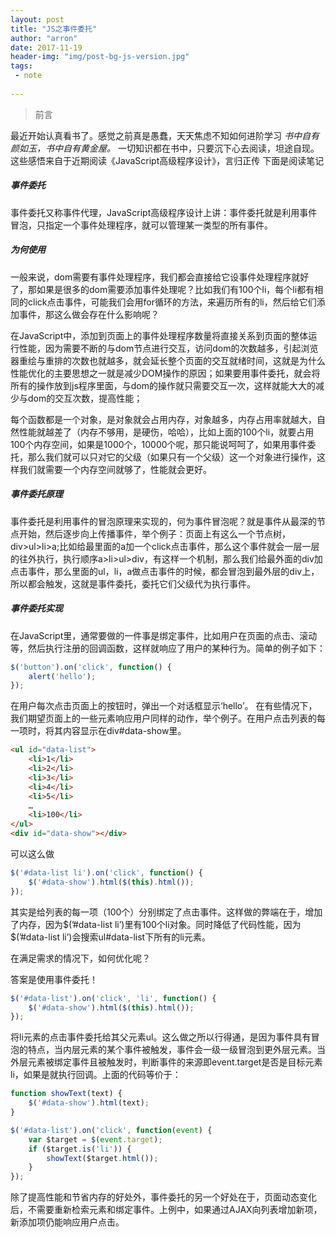```yaml
---
layout: post
title: "JS之事件委托"
author: "arron"
date: 2017-11-19
header-img: "img/post-bg-js-version.jpg"
tags:
 - note
 
---
```


> 前言

最近开始认真看书了。感觉之前真是愚蠢，天天焦虑不知如何进阶学习
*书中自有颜如玉，书中自有黄金屋。*
一切知识都在书中，只要沉下心去阅读，坦途自现。
这些感悟来自于近期阅读《JavaScript高级程序设计》，言归正传
下面是阅读笔记
##### 事件委托
事件委托又称事件代理，JavaScript高级程序设计上讲：事件委托就是利用事件冒泡，只指定一个事件处理程序，就可以管理某一类型的所有事件。
##### 为何使用
一般来说，dom需要有事件处理程序，我们都会直接给它设事件处理程序就好了，那如果是很多的dom需要添加事件处理呢？比如我们有100个li，每个li都有相同的click点击事件，可能我们会用for循环的方法，来遍历所有的li，然后给它们添加事件，那这么做会存在什么影响呢？

在JavaScript中，添加到页面上的事件处理程序数量将直接关系到页面的整体运行性能，因为需要不断的与dom节点进行交互，访问dom的次数越多，引起浏览器重绘与重排的次数也就越多，就会延长整个页面的交互就绪时间，这就是为什么性能优化的主要思想之一就是减少DOM操作的原因；如果要用事件委托，就会将所有的操作放到js程序里面，与dom的操作就只需要交互一次，这样就能大大的减少与dom的交互次数，提高性能；

每个函数都是一个对象，是对象就会占用内存，对象越多，内存占用率就越大，自然性能就越差了（内存不够用，是硬伤，哈哈），比如上面的100个li，就要占用100个内存空间，如果是1000个，10000个呢，那只能说呵呵了，如果用事件委托，那么我们就可以只对它的父级（如果只有一个父级）这一个对象进行操作，这样我们就需要一个内存空间就够了，性能就会更好。

##### 事件委托原理
事件委托是利用事件的冒泡原理来实现的，何为事件冒泡呢？就是事件从最深的节点开始，然后逐步向上传播事件，举个例子：页面上有这么一个节点树，div>ul>li>a;比如给最里面的a加一个click点击事件，那么这个事件就会一层一层的往外执行，执行顺序a>li>ul>div，有这样一个机制，那么我们给最外面的div加点击事件，那么里面的ul，li，a做点击事件的时候，都会冒泡到最外层的div上，所以都会触发，这就是事件委托，委托它们父级代为执行事件。

##### 事件委托实现
在JavaScript里，通常要做的一件事是绑定事件，比如用户在页面的点击、滚动等，然后执行注册的回调函数，这样就响应了用户的某种行为。简单的例子如下：
``` js
$('button').on('click', function() {
    alert('hello');
});
```
在用户每次点击页面上的按钮时，弹出一个对话框显示‘hello’。 在有些情况下，我们期望页面上的一些元素响应用户同样的动作，举个例子。在用户点击列表的每一项时，将其内容显示在div#data-show里。
``` html
<ul id="data-list">
    <li>1</li>
    <li>2</li>
    <li>3</li>
    <li>4</li>
    <li>5</li>
    …
    <li>100</li>
</ul>
<div id="data-show"></div>
```
可以这么做
``` js
$('#data-list li').on('click', function() {
    $('#data-show').html($(this).html());
});
```
其实是给列表的每一项（100个）分别绑定了点击事件。这样做的弊端在于，增加了内存，因为$(’#data-list li’)里有100个li对象。同时降低了代码性能，因为$(’#data-list li’)会搜索ul#data-list下所有的li元素。

在满足需求的情况下，如何优化呢？

答案是使用事件委托！
``` js
$('#data-list').on('click', 'li', function() {
    $('#data-show').html($(this).html());
});
```
将li元素的点击事件委托给其父元素ul。这么做之所以行得通，是因为事件具有冒泡的特点，当内层元素的某个事件被触发，事件会一级一级冒泡到更外层元素。当外层元素被绑定事件且被触发时，判断事件的来源即event.target是否是目标元素li，如果是就执行回调。上面的代码等价于：
``` js
function showText(text) {
    $('#data-show').html(text);
}

$('#data-list').on('click', function(event) {
    var $target = $(event.target);
    if ($target.is('li')) {
        showText($target.html());
    }
});
```
除了提高性能和节省内存的好处外，事件委托的另一个好处在于，页面动态变化后，不需要重新检索元素和绑定事件。上例中，如果通过AJAX向列表增加新项，新添加项仍能响应用户点击。
